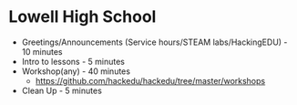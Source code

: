 # Lowell High School

- Greetings/Announcements (Service hours/STEAM labs/HackingEDU) - 10 minutes
- Intro to lessons - 5 minutes
- Workshop(any) - 40 minutes
  - https://github.com/hackedu/hackedu/tree/master/workshops
- Clean Up - 5 minutes

